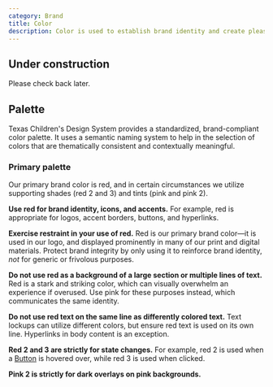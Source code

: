 ```yaml
---
category: Brand
title: Color
description: Color is used to establish brand identity and create pleasing designs. It can also be used to convey meaning and tone, as well as influence focus and emotion. Used inconsistently or improperly, color can negatively impact user experience or brand integrity.
---
```


<tcds-icon icon="error" style="--tcds-icon-size: 5rem; color: var(--tcds-color-red)"></tcds-icon>

## Under construction
Please check back later.

## Palette
Texas Children's Design System provides a standardized, brand-compliant color palette. It uses a semantic naming system to help in the selection of colors that are thematically consistent and contextually meaningful.

<!--twig
{% set colors = {
  primary: [
    {
      token: "Red",
      hex: "#DA2530",
      cmyk: "C0 M100 Y95 K3",
    },
    {
      token: "Red 2",
      hex: "#CC111C",
      cmyk: "C0 M90 Y85 K20",
    },
    {
      token: "Red 3",
      hex: "#B70F19",
      cmyk: "C0 M92 Y86 K28",
    },
    {
      token: "Pink",
      hex: "#FFF7F7",
      cmyk: "C2 M4 Y3 K0",
    },
    {
      token: "Pink 2",
      hex: "#F2E6E6",
      cmyk: "C4 M8 Y5 K0",
    },
  ],
  secondary: [
    {
      token: "Navy",
      hex: "#122840",
      cmyk: "C100 M40 Y0 K82",
    },
    {
      token: "Baby blue",
      hex: "#F5FAFF",
      cmyk: "C7 M2 Y1 K0",
    },
    {
      token: "Baby blue 2",
      hex: "#DDE7Ef",
      cmyk: "C11 M3 Y1 K1",
    },
  ],
  tertiary: [
    {
      token: "Gray",
      hex: "#EAEAEA",
      cmyk: "C0 M0 Y0 K8",
    },
    {
      token: "Gray 2",
      hex: "#A8A8A8",
      cmyk: "C0 M0 Y0 K34",
    },
    {
      token: "Gray 3",
      hex: "#555555",
      cmyk: "C0 M0 Y0 K66",
    },
    {
      token: "Gray 4",
      hex: "#1A1A1A",
      cmyk: "C0 M0 Y0 K90",
    },
  ]
} %}
twig-->

### Primary palette
Our primary brand color is red, and in certain circumstances we utilize supporting shades (red 2 and 3) and tints (pink and pink 2).

<!--twig
<dl class="color-palette dl--semantic font-variant-tabular-nums">
  {% for color in colors.primary %}
    <div class="color-palette__item">
      <div class="color-palette__swatch" style="background: var(--tcds-color-{{ color.token|clean_id }})"></div>
      <dt>{{ color.token }}</dt>
      <dd>
        <b>{{ color.hex }}</b>
        <span>{{ color.cmyk }}</span>
      </dd>
    </div>
  {% endfor %}
</dl>
twig-->

**Use red for brand identity, icons, and accents.** For example, red is appropriate for logos, accent borders, buttons, and hyperlinks.

**Exercise restraint in your use of red.** Red is our primary brand color—it is used in our logo, and displayed prominently in many of our print and digital materials. Protect brand integrity by only using it to reinforce brand identity, *not* for generic or frivolous purposes.

**Do not use red as a background of a large section or multiple lines of text.** Red is a stark and striking color, which can visually overwhelm an experience if overused. Use pink for these purposes instead, which communicates the same identity.

**Do not use red text on the same line as differently colored text.** Text lockups can utilize different colors, but ensure red text is used on its own line. Hyperlinks in body content is an exception.

**Red 2 and 3 are strictly for state changes.** For example, red 2 is used when a [Button](/components/interface/button) is hovered over, while red 3 is used when clicked.

**Pink 2 is strictly for dark overlays on pink backgrounds.**
